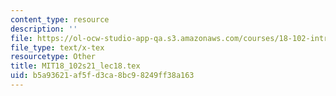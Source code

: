 ```yaml
---
content_type: resource
description: ''
file: https://ol-ocw-studio-app-qa.s3.amazonaws.com/courses/18-102-introduction-to-functional-analysis-spring-2021/b5a93621af5fd3ca8bc98249ff38a163_MIT18_102s21_lec18.tex
file_type: text/x-tex
resourcetype: Other
title: MIT18_102s21_lec18.tex
uid: b5a93621-af5f-d3ca-8bc9-8249ff38a163
---
```

